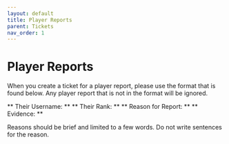 ```yaml
---
layout: default
title: Player Reports
parent: Tickets
nav_order: 1
---
```



# Player Reports
When you create a ticket for a player report, please use the format that is found below. Any player report that is not in the format will be ignored.


** Their Username: **
** Their Rank: **
** Reason for Report: **
** Evidence: **

Reasons should be brief and limited to a few words. Do not write sentences for the reason.
